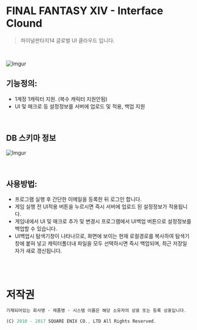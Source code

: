 # FINAL FANTASY XIV - Interface Clound
> 파이널판타지14 글로벌 UI 클라우드 입니다.
<br/>

![Imgur](http://i.imgur.com/bLlrcu6.png)

## 기능정의:

 * 1계정 1캐릭터 지원. (복수 캐릭터 지원안됨)
 * UI 및 매크로 등 설정정보를 서버에 업로드 및 적용, 백업 지원

<br/>

## DB 스키마 정보
![Imgur](http://i.imgur.com/3s4aq0M.png)

<br/>

## 사용방법:
 * 프로그램 실행 후 간단한 이메일을 등록한 뒤 로그인 합니다.
 * 게임 실행 전 UI적용 버튼을 누르시면 즉시 서버에 업로드 된 설정정보가 적용됩니다.
 * 게임내에서 UI 및 매크로 추가 및 변경시 프로그램에서 UI백업 버튼으로 설정정보를 백업할 수 있습니다.
 * UI백업시 탐색기창이 나타나므로, 화면에 보이는 현재 로컬경로를 복사하여 탐색기창에 붙혀 넣고 캐릭터폴더내 파일을 모두 선택하시면 즉시 백업되며, 최근 저장일자가 새로 갱신됩니다.

<br/>



<br/>

# 저작권
```javascript
기재되어있는 회사명 · 제품명 · 시스템 이름은 해당 소유자의 상표 또는 등록 상표입니다.

(C) 2010 - 2017 SQUARE ENIX CO., LTD All Rights Reserved.
```
